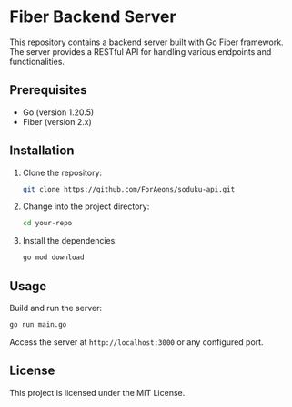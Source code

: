 # Fiber Backend Server

This repository contains a backend server built with Go Fiber framework. The server provides a RESTful API for handling various endpoints and functionalities.

## Prerequisites

- Go (version 1.20.5)
- Fiber (version 2.x)

## Installation

1. Clone the repository:

   ```bash
   git clone https://github.com/ForAeons/soduku-api.git
   ```

2. Change into the project directory:

   ```bash
   cd your-repo

   ```

3. Install the dependencies:

   ```bash
   go mod download

   ```

## Usage

Build and run the server:

```bash
go run main.go

```

Access the server at `http://localhost:3000` or any configured port.

## License

This project is licensed under the MIT License.
